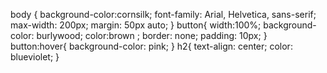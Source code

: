 body
{
    background-color:cornsilk;
   font-family: Arial, Helvetica, sans-serif;
   max-width: 200px;
   margin: 50px auto;
}
button{
    width:100%;
    background-color: burlywood;
    color:brown ;
    border: none;
    padding: 10px;
}
button:hover{
    background-color: pink;
}
h2{
    text-align: center;
    color: blueviolet;
}
